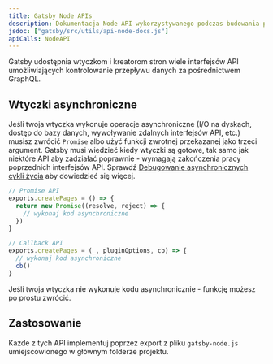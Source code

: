 ```yaml
---
title: Gatsby Node APIs
description: Dokumentacja Node API wykorzystywanego podczas budowania powszechnych zastosowań, takich jak generowanie stron
jsdoc: ["gatsby/src/utils/api-node-docs.js"]
apiCalls: NodeAPI
---
```


Gatsby udostępnia wtyczkom i kreatorom stron wiele interfejsów API umożliwiających kontrolowanie przepływu danych za pośrednictwem GraphQL.

## Wtyczki asynchroniczne

Jeśli twoja wtyczka wykonuje operacje asynchroniczne (I/O na dyskach, dostęp do bazy danych, wywoływanie zdalnych interfejsów API, etc.) musisz zwrócić `Promise` albo użyć funkcji zwrotnej przekazanej jako trzeci argument. Gatsby musi wiedzieć kiedy wtyczki są gotowe, tak samo jak niektóre API aby zadziałać poprawnie - wymagają zakończenia pracy poprzednich interfejsów API. Sprawdź [Debugowanie asynchronicznych cykli życia](/docs/debugging-async-lifecycles/) aby dowiedzieć się więcej.

```javascript
// Promise API
exports.createPages = () => {
  return new Promise((resolve, reject) => {
    // wykonaj kod asynchroniczne
  })
}

// Callback API
exports.createPages = (_, pluginOptions, cb) => {
  // wykonaj kod asynchroniczne
  cb()
}
```

Jeśli twoja wtyczka nie wykonuje kodu asynchronicznie - funkcję możesz po prostu zwrócić.

## Zastosowanie

Każde z tych API implementuj poprzez export z pliku `gatsby-node.js` umiejscowionego w głównym folderze projektu.
